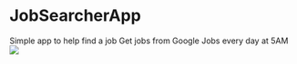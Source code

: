 # JobSearcherApp
Simple app to help find a job
Get jobs from Google Jobs every day at 5AM
<img src="https://i.ibb.co/2k93Sg9/Job-Searcher.gif"/>
